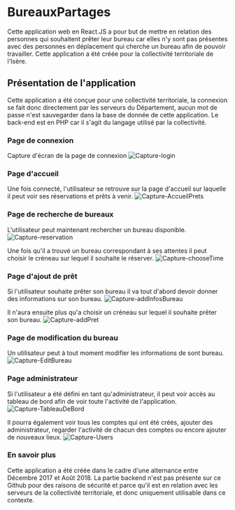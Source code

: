 # BureauxPartages
Cette application web en React.JS a pour but de mettre en relation des personnes qui souhaitent prêter leur bureau car elles n'y sont pas présentes avec des personnes en déplacement qui cherche un bureau afin de pouvoir travailler. Cette application a été créée pour la collectivité territoriale de l'Isère.

## Présentation de l'application

Cette application a été conçue pour une collectivité territoriale, la connexion se fait donc directement par les serveurs du Département, aucun mot de passe n'est sauvegarder dans la base de donnée de cette application. Le back-end est en PHP car il s'agit du langage utilisé par la collectivité.

### Page de connexion

Capture d'écran de la page de connexion
![Capture-login](https://user-images.githubusercontent.com/32487884/63845293-136b9c00-c98a-11e9-8214-8846b0dbbf27.JPG)

### Page d'accueil
Une fois connecté, l'utilisateur se retrouve sur la page d'accueil sur laquelle il peut voir ses réservations et prêts à venir.
![Capture-AccueilPrets](https://user-images.githubusercontent.com/32487884/63845774-d3f17f80-c98a-11e9-8e36-dd73b6ce4816.JPG)

### Page de recherche de bureaux
L'utilisateur peut maintenant rechercher un bureau disponible.
![Capture-reservation](https://user-images.githubusercontent.com/32487884/63846068-5417e500-c98b-11e9-8bee-ca74bdc5ed73.JPG)

Une fois qu'il a trouvé un bureau correspondant à ses attentes il peut choisir le créneau sur lequel il souhaite le réserver.
![Capture-chooseTime](https://user-images.githubusercontent.com/32487884/63846586-66465300-c98c-11e9-8b90-1dd63965f253.JPG)


### Page d'ajout de prêt
Si l'utilisateur souhaite prêter son bureau il va tout d'abord devoir donner des informations sur son bureau.
![Capture-addInfosBureau](https://user-images.githubusercontent.com/32487884/63846268-bec92080-c98b-11e9-8f91-b5b57af3bc8c.JPG)

Il n'aura ensuite plus qu'a choisir un créneau sur lequel il souhaite prêter son bureau.
![Capture-addPret](https://user-images.githubusercontent.com/32487884/63846349-e7511a80-c98b-11e9-8a1a-88edcc948304.JPG)


### Page de modification du bureau

Un utilisateur peut à tout moment modifier les informations de sont bureau.
![Capture-EditBureau](https://user-images.githubusercontent.com/32487884/63846730-a4dc0d80-c98c-11e9-9114-acd1c35985fc.JPG)

### Page administrateur
Si l'utilisateur a été défini en tant qu'administrateur, il peut voir accès au tableau de bord afin de voir toute l'activité de l'application.
![Capture-TableauDeBord](https://user-images.githubusercontent.com/32487884/63846840-e79de580-c98c-11e9-990b-18dd4fd8a5cf.JPG)

Il pourra également voir tous les comptes qui ont été créés, ajouter des administrateur, regarder l'activité de chacun des comptes ou encore ajouter de nouveaux lieux.
![Capture-Users](https://user-images.githubusercontent.com/32487884/63846935-1451fd00-c98d-11e9-9f3c-f778e911ce21.JPG)

### En savoir plus

Cette application a été créée dans le cadre d'une alternance entre Décembre 2017 et Août 2018. La partie backend n'est pas présente sur ce Github pour des raisons de sécurité et parce qu'il est en relation avec les serveurs de la collectivité territoriale, et donc uniquement utilisable dans ce contexte.
